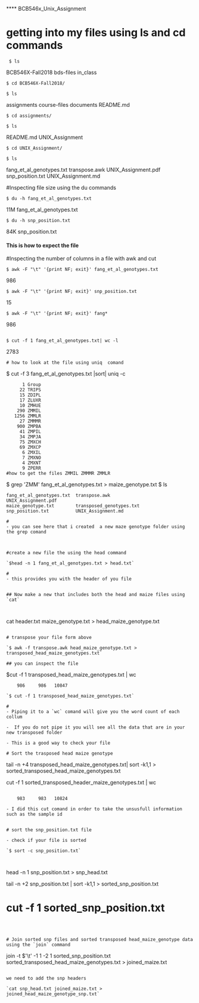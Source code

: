 ﻿﻿﻿﻿﻿﻿**** BCB546x_Unix_Assignment# getting into my files using ls and cd commands  ``` $ ls```BCB546X-Fall2018  bds-files  in_class`$ cd BCB546X-Fall2018/````$ ls```assignments  course-files  documents  README.md```$ cd assignments/$ ls```README.md  UNIX_Assignment```$ cd UNIX_Assignment/$ ls```fang_et_al_genotypes.txt  transpose.awk  UNIX_Assignment.pdf snp_position.txt          UNIX_Assignment.md#Inspecting file size using the du commands`$ du -h fang_et_al_genotypes.txt`11M     fang_et_al_genotypes.txt`$ du -h snp_position.txt`84K     snp_position.txt#### This is how to expect the file#Inspecting the number of columns in a file with awk and cut```$ awk -F "\t" '{print NF; exit}' fang_et_al_genotypes.txt```986```$ awk -F "\t" '{print NF; exit}' snp_position.txt```15```$ awk -F "\t" '{print NF; exit}' fang*```986```$ cut -f 1 fang_et_al_genotypes.txt| wc -l```2783```# how to look at the file using uniq  comand ```$ cut -f 3 fang_et_al_genotypes.txt |sort| uniq -c```      1 Group     22 TRIPS     15 ZDIPL     17 ZLUXR     10 ZMHUE    290 ZMMIL   1256 ZMMLR     27 ZMMMR    900 ZMPBA     41 ZMPIL     34 ZMPJA     75 ZMXCH     69 ZMXCP      6 ZMXIL      7 ZMXNO      4 ZMXNT      9 ZPERR#how to get the files ZMMIL ZMMMR ZMMLR ```$ grep 'ZMM' fang_et_al_genotypes.txt > maize_genotype.txt$ ls```fang_et_al_genotypes.txt  transpose.awk             UNIX_Assignment.pdfmaize_genotype.txt        transposed_genotypes.txtsnp_position.txt          UNIX_Assignment.md#- you can see here that i created  a new maze genotype folder using the grep comand #create a new file the using the head command `$head -n 1 fang_et_al_genotypes.txt > head.txt`# - this provides you with the header of you file ## Now make a new that includes both the head and maize files using `cat` ```cat header.txt maize_genotype.txt > head_maize_genotype.txt```# transpose your file form above `$ awk -f transpose.awk head_maize_genotype.txt > transposed_head_maize_genotypes.txt`## you can inspect the file```$cut -f 1 transposed_head_maize_genotypes.txt | wc```    986     986   10847`$ cut -f 1 transposed_head_maize_genotypes.txt`#- Piping it to a `wc` comand will give you the word count of each collum-  If you do not pipe it you will see all the data that are in your new transposed folder- This is a good way to check your file # Sort the trasposed head maize genotype```tail -n +4 transposed_head_maize_genotypes.txt| sort -k1,1 > sorted_transposed_head_maize_genotypes.txtcut -f 1 sorted_transposed_header_maize_genotypes.txt | wc```    983     983   10824- I did this cut comand in order to take the unsusfull information such as the sample id # sort the snp_position.txt file - check if your file is sorted `$ sort -c snp_position.txt` ```head -n 1 snp_position.txt > snp_head.txttail -n +2 snp_position.txt | sort -k1,1 > sorted_snp_position.txt# cut -f 1 sorted_snp_position.txt```# Join sorted snp files and sorted transposed head_maize_genotype data using the `join` command```join -t $'\t' -1 1 -2 1 sorted_snp_position.txt sorted_transposed_head_maize_genotypes.txt > joined_maize.txt```we need to add the snp headers  `cat snp_head.txt joined_maize.txt > joined_head_maize_genotype_snp.txt`